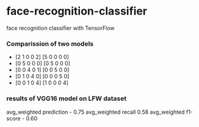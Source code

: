 # face-recognition-classifier
face recognition classifier with TensorFlow

### Comparission of two models
- [2 1 0 0 2]                     [5 0 0 0 0]
- [0 5 0 0 0]                     [0 5 0 0 0]
- [0 0 4 0 1]                     [0 0 5 0 0]
- [0 1 0 4 0]                     [0 0 0 5 0]
- [0 0 1 0 4]                     [1 0 0 0 4]


### results of VGG16 model on LFW dataset
avg_weighted prediction - 0.75
avg_weighted recall 0.58
avg_weighted f1-score - 0.60

